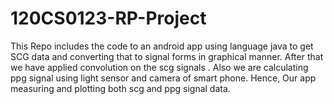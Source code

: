 # 120CS0123-RP-Project

This Repo includes the code to an android app using language java to get SCG data and converting that to signal forms in graphical manner.
After that we have applied convolution on the scg signals . Also we are calculating ppg signal using light sensor and camera of smart phone.
Hence, Our app measuring and plotting both scg and ppg signal data.
